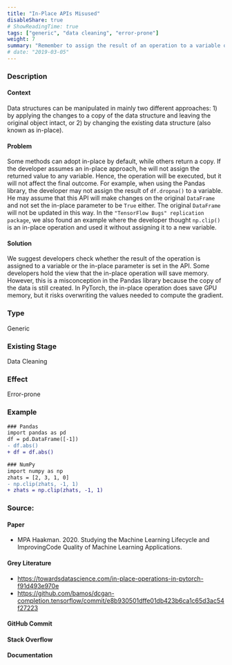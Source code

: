 ```yaml
---
title: "In-Place APIs Misused"
disableShare: true
# ShowReadingTime: true
tags: ["generic", "data cleaning", "error-prone"]
weight: 7
summary: "Remember to assign the result of an operation to a variable or set the in-place parameter in the API."
# date: "2019-03-05"
---
```


### Description

#### Context
Data structures can be manipulated in mainly two different approaches: 1) by applying the changes to a copy of the data structure and leaving the original object intact, or 2) by changing the existing data structure (also known as in-place).

#### Problem
Some methods can adopt in-place by default, while others return a copy. If the developer assumes an in-place approach, he will not assign the returned value to any variable. Hence, the operation will be executed, but it will not affect the final outcome. For example, when using the Pandas library, the developer may not assign the result of `df.dropna()` to a variable. He may assume that this API will make changes on the original `DataFrame` and not set the in-place parameter to be `True` either. The original `DataFrame` will not be updated in this way. In the `"TensorFlow Bugs" replication package`, we also found an example where the developer thought `np.clip()` is an in-place operation and used it without assigning it to a new variable.

#### Solution
We suggest developers check whether the result of the operation is assigned to a variable or the in-place parameter is set in the API. Some developers hold the view that the in-place operation will save memory. However, this is a misconception in the Pandas library because the copy of the data is still created. In PyTorch, the in-place operation does save GPU memory, but it risks overwriting the values needed to compute the gradient.


### Type

Generic

### Existing Stage

Data Cleaning

### Effect

Error-prone

### Example

```diff
### Pandas
import pandas as pd
df = pd.DataFrame([-1])
- df.abs()
+ df = df.abs()

### NumPy
import numpy as np
zhats = [2, 3, 1, 0]
- np.clip(zhats, -1, 1)
+ zhats = np.clip(zhats, -1, 1)
```

### Source:

#### Paper 
- MPA Haakman. 2020. Studying the Machine Learning Lifecycle and ImprovingCode Quality of Machine Learning Applications. 

#### Grey Literature
- https://towardsdatascience.com/in-place-operations-in-pytorch-f91d493e970e
- https://github.com/bamos/dcgan-completion.tensorflow/commit/e8b930501dffe01db423b6ca1c65d3ac54f27223

#### GitHub Commit

#### Stack Overflow

#### Documentation

